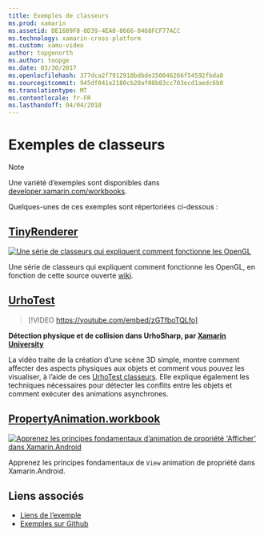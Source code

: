 ```yaml
---
title: Exemples de classeurs
ms.prod: xamarin
ms.assetid: DE1609F8-0D39-4EA0-8666-0468FCF77ACC
ms.technology: xamarin-cross-platform
ms.custom: xamu-video
author: topgenorth
ms.author: toopge
ms.date: 03/30/2017
ms.openlocfilehash: 377dca2f7912918bdbde350046266f54592fbda8
ms.sourcegitcommit: 945df041e2180cb20af08b83cc703ecd1aedc6b0
ms.translationtype: MT
ms.contentlocale: fr-FR
ms.lasthandoff: 04/04/2018
---
```

# <a name="sample-workbooks"></a>Exemples de classeurs

> [!NOTE]
> Une variété d’exemples sont disponibles dans [developer.xamarin.com/workbooks](https://developer.xamarin.com/workbooks/).

Quelques-unes de ces exemples sont répertoriées ci-dessous :

## <a name="tinyrenderertinyrenderermd"></a>[TinyRenderer](tinyrenderer.md)

[![](images/tinyrenderer-sml.png "Une série de classeurs qui expliquent comment fonctionne les OpenGL")](images/tinyrenderer-sml-orig.png#lightbox)

Une série de classeurs qui expliquent comment fonctionne les OpenGL, en fonction de cette source ouverte [wiki](https://github.com/ssloy/tinyrenderer/wiki/).

[](tinyrenderer.md)

## <a name="urhotesthttpsgithubcomkrumelururhotest"></a>[UrhoTest](https://github.com/Krumelur/UrhoTest)

 > [!VIDEO https://youtube.com/embed/zGTfboTQLfo]

**Détection physique et de collision dans UrhoSharp, par [Xamarin University](https://university.xamarin.com)**

La vidéo traite de la création d’une scène 3D simple, montre comment affecter des aspects physiques aux objets et comment vous pouvez les visualiser, à l’aide de ces [UrhoTest classeurs](https://github.com/Krumelur/UrhoTest). Elle explique également les techniques nécessaires pour détecter les conflits entre les objets et comment exécuter des animations asynchrones.

## <a name="propertyanimationworkbookhttpsdeveloperxamarincomworkbooksandroiduser-interfacepropertyanimationworkbook"></a>[PropertyAnimation.workbook](https://developer.xamarin.com/workbooks/android/user-interface/PropertyAnimation.workbook)

[![](images/android-property-view-sml.png "Apprenez les principes fondamentaux d’animation de propriété 'Afficher' dans Xamarin.Android")](images/android-property-view.png#lightbox)

Apprenez les principes fondamentaux de `View` animation de propriété dans Xamarin.Android.


<!--[![](images/skia0-sml.png "Android")](images/skia0.png#lightbox)

SkiaSharp provides a powerful C# API for doing 2D graphics. See how to use Skia to draw in your apps.-->


## <a name="related-links"></a>Liens associés

- [Liens de l’exemple](https://developer.xamarin.com/workbooks)
- [Exemples sur Github](https://github.com/xamarin/workbooks)

